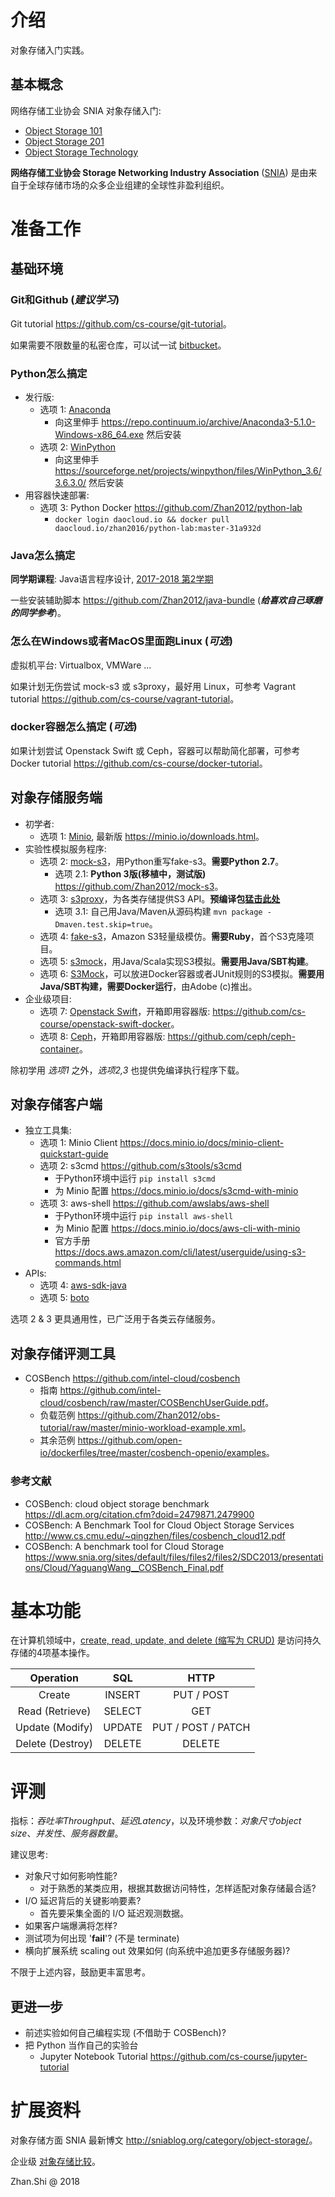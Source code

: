 # 介绍

对象存储入门实践。

## 基本概念

网络存储工业协会 SNIA 对象存储入门:
* [Object Storage 101](http://www.snia.org/sites/default/files/Object_Storage_101.pdf)
* [Object Storage 201](https://www.snia.org/sites/default/files/Object_Storage_201_Final_1.pdf)
* [Object Storage Technology](http://www.snia.org/sites/default/education/tutorials/2013/spring/file/BrentWelch_Object_Storage_Technology.pdf)

**网络存储工业协会 Storage Networking Industry Association** ([SNIA](https://www.snia.org/)) 是由来自于全球存储市场的众多企业组建的全球性非盈利组织。

# 准备工作

## 基础环境

### Git和Github (_**建议学习**_)

Git tutorial <https://github.com/cs-course/git-tutorial>。

如果需要不限数量的私密仓库，可以试一试 [bitbucket](https://bitbucket.org/)。

### Python怎么搞定

* 发行版:
    * 选项 1: [Anaconda](https://www.anaconda.com/)
        * 向这里伸手 <https://repo.continuum.io/archive/Anaconda3-5.1.0-Windows-x86_64.exe> 然后安装
    * 选项 2: [WinPython](http://winpython.github.io/)
        * 向这里伸手 <https://sourceforge.net/projects/winpython/files/WinPython_3.6/3.6.3.0/> 然后安装
* 用容器快速部署:
    * 选项 3: Python Docker <https://github.com/Zhan2012/python-lab>
        * `docker login daocloud.io && docker pull daocloud.io/zhan2016/python-lab:master-31a932d`

### Java怎么搞定

**同学期课程**: Java语言程序设计, [2017-2018 第2学期](http://jwc.hust.edu.cn/info/1161/6122.htm)

一些安装辅助脚本 <https://github.com/Zhan2012/java-bundle> (_**给喜欢自己琢磨的同学参考**_)。

### 怎么在Windows或者MacOS里面跑Linux (_**可选**_)

虚拟机平台: Virtualbox, VMWare ...

如果计划无伤尝试 mock-s3 或 s3proxy，最好用 Linux，可参考 Vagrant tutorial <https://github.com/cs-course/vagrant-tutorial>。

### docker容器怎么搞定 (_**可选**_)

如果计划尝试 Openstack Swift 或 Ceph，容器可以帮助简化部署，可参考 Docker tutorial <https://github.com/cs-course/docker-tutorial>。

## 对象存储服务端

* 初学者:
    * 选项 1: [Minio](https://minio.io/), 最新版 <https://minio.io/downloads.html>。
* 实验性模拟服务程序:
    * 选项 2: [mock-s3](https://github.com/jserver/mock-s3)，用Python重写fake-s3。**需要Python 2.7**。
        * 选项 2.1: **Python 3版(移植中，测试版)** <https://github.com/Zhan2012/mock-s3>。
    * 选项 3: [s3proxy](https://github.com/gaul/s3proxy)，为各类存储提供S3 API。**预编译包[猛击此处](https://github.com/gaul/s3proxy/releases)**
        * 选项 3.1: 自己用Java/Maven从源码构建 `mvn package -Dmaven.test.skip=true`。
    * 选项 4: [fake-s3](https://github.com/jubos/fake-s3)，Amazon S3轻量级模仿。**需要Ruby**，首个S3克隆项目。
    * 选项 5: [s3mock](https://github.com/findify/s3mock)，用Java/Scala实现S3模拟。**需要用Java/SBT构建**。
    * 选项 6: [S3Mock](https://github.com/adobe/S3Mock)，可以放进Docker容器或者JUnit规则的S3模拟。**需要用Java/SBT构建，需要Docker运行**，由Adobe (c)推出。
* 企业级项目:
    * 选项 7: [Openstack Swift](https://wiki.openstack.org/wiki/Swift)，开箱即用容器版: <https://github.com/cs-course/openstack-swift-docker>。
    * 选项 8: [Ceph](https://ceph.com/)，开箱即用容器版: <https://github.com/ceph/ceph-container>。

除初学用 _选项1_ 之外，_选项2,3_ 也提供免编译执行程序下载。

## 对象存储客户端

* 独立工具集:
    * 选项 1: Minio Client <https://docs.minio.io/docs/minio-client-quickstart-guide>
    * 选项 2: s3cmd <https://github.com/s3tools/s3cmd>
        * 于Python环境中运行 `pip install s3cmd`
        * 为 Minio 配置 <https://docs.minio.io/docs/s3cmd-with-minio>
    * 选项 3: aws-shell <https://github.com/awslabs/aws-shell>
        * 于Python环境中运行 `pip install aws-shell`
        * 为 Minio 配置 <https://docs.minio.io/docs/aws-cli-with-minio>
        * 官方手册 <https://docs.aws.amazon.com/cli/latest/userguide/using-s3-commands.html>
* APIs:
    * 选项 4: [aws-sdk-java](https://aws.amazon.com/cn/sdk-for-java/)
    * 选项 5: [boto](https://github.com/boto/boto3)

选项 2 & 3 更具通用性，已广泛用于各类云存储服务。

## 对象存储评测工具

* COSBench <https://github.com/intel-cloud/cosbench>
    * 指南 <https://github.com/intel-cloud/cosbench/raw/master/COSBenchUserGuide.pdf>。
    * 负载范例 <https://github.com/Zhan2012/obs-tutorial/raw/master/minio-workload-example.xml>。
    * 其余范例 <https://github.com/open-io/dockerfiles/tree/master/cosbench-openio/examples>。

### 参考文献

* COSBench: cloud object storage benchmark https://dl.acm.org/citation.cfm?doid=2479871.2479900
* COSBench: A Benchmark Tool for Cloud Object Storage Services <http://www.cs.cmu.edu/~qingzhen/files/cosbench_cloud12.pdf>
* COSBench: A benchmark tool for Cloud Storage <https://www.snia.org/sites/default/files/files2/files2/SDC2013/presentations/Cloud/YaguangWang__COSBench_Final.pdf>

# 基本功能

在计算机领域中，[create, read, update, and delete (缩写为 CRUD)](https://en.wikipedia.org/wiki/Create,_read,_update_and_delete) 是访问持久存储的4项基本操作。

| Operation        | SQL    | HTTP               |
| :---:            | :---:  | :---:              |
| Create           | INSERT | PUT / POST         |
| Read (Retrieve)  | SELECT | GET                |
| Update (Modify)  | UPDATE | PUT / POST / PATCH |
| Delete (Destroy) | DELETE | DELETE             |

# 评测

指标：*吞吐率Throughput*、*延迟Latency*，以及环境参数：*对象尺寸object size*、*并发性*、*服务器数量*。

建议思考:

* 对象尺寸如何影响性能?
    * 对于熟悉的某类应用，根据其数据访问特性，怎样适配对象存储最合适?
* I/O 延迟背后的关键影响要素?
    * 首先要采集全面的 I/O 延迟观测数据。
* 如果客户端爆满将怎样?
* 测试项为何出现 '**fail**'? (不是 terminate)
* 横向扩展系统 scaling out 效果如何 (向系统中追加更多存储服务器)?

不限于上述内容，鼓励更丰富思考。

## 更进一步

* 前述实验如何自己编程实现 (不借助于 COSBench)?
* 把 Python 当作自己的实验台
    * Jupyter Notebook Tutorial <https://github.com/cs-course/jupyter-tutorial>

# 扩展资料

对象存储方面 SNIA 最新博文 <http://sniablog.org/category/object-storage/>。

企业级 [对象存储比较](http://gaul.org/object-store-comparison/)。

Zhan.Shi @ 2018
